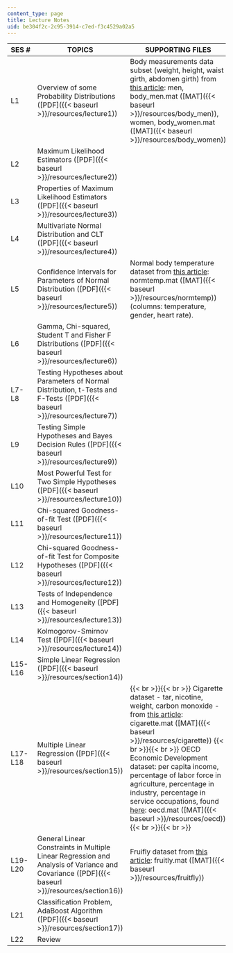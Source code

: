 ```yaml
---
content_type: page
title: Lecture Notes
uid: be304f2c-2c95-3914-c7ed-f3c4529a02a5
---
```


| SES # | TOPICS | SUPPORTING FILES |
| --- | --- | --- |
| L1 | Overview of some Probability Distributions ([PDF]({{< baseurl >}}/resources/lecture1)) | Body measurements data subset (weight, height, waist girth, abdomen girth) from [this article](http://www.amstat.org/publications/jse/v11n2/datasets.heinz.html): men, body\_men.mat ([MAT]({{< baseurl >}}/resources/body_men)), women, body\_women.mat ([MAT]({{< baseurl >}}/resources/body_women)) |
| L2 | Maximum Likelihood Estimators ([PDF]({{< baseurl >}}/resources/lecture2)) | &nbsp; |
| L3 | Properties of Maximum Likelihood Estimators ([PDF]({{< baseurl >}}/resources/lecture3)) | &nbsp; |
| L4 | Multivariate Normal Distribution and CLT ([PDF]({{< baseurl >}}/resources/lecture4)) | &nbsp; |
| L5 | Confidence Intervals for Parameters of Normal Distribution ([PDF]({{< baseurl >}}/resources/lecture5)) | Normal body temperature dataset from [this article](http://www.amstat.org/publications/jse/v4n2/datasets.shoemaker.html): normtemp.mat ([MAT]({{< baseurl >}}/resources/normtemp)) (columns: temperature, gender, heart rate). |
| L6 | Gamma, Chi-squared, Student T and Fisher F Distributions ([PDF]({{< baseurl >}}/resources/lecture6)) | &nbsp; |
| L7-L8 | Testing Hypotheses about Parameters of Normal Distribution, t-Tests and F-Tests ([PDF]({{< baseurl >}}/resources/lecture7)) | &nbsp; |
| L9 | Testing Simple Hypotheses and Bayes Decision Rules ([PDF]({{< baseurl >}}/resources/lecture9)) | &nbsp; |
| L10 | Most Powerful Test for Two Simple Hypotheses ([PDF]({{< baseurl >}}/resources/lecture10)) | &nbsp; |
| L11 | Chi-squared Goodness-of-fit Test ([PDF]({{< baseurl >}}/resources/lecture11)) | &nbsp; |
| L12 | Chi-squared Goodness-of-fit Test for Composite Hypotheses ([PDF]({{< baseurl >}}/resources/lecture12)) | &nbsp; |
| L13 | Tests of Independence and Homogeneity ([PDF]({{< baseurl >}}/resources/lecture13)) | &nbsp; |
| L14 | Kolmogorov-Smirnov Test ([PDF]({{< baseurl >}}/resources/lecture14)) | &nbsp; |
| L15-L16 | Simple Linear Regression ([PDF]({{< baseurl >}}/resources/section14)) | &nbsp; |
| L17-L18 | Multiple Linear Regression ([PDF]({{< baseurl >}}/resources/section15)) |  {{< br >}}{{< br >}} Cigarette dataset - tar, nicotine, weight, carbon monoxide - from [this article](http://www.amstat.org/publications/jse/v2n1/datasets.mcintyre.html): cigarette.mat ([MAT]({{< baseurl >}}/resources/cigarette)) {{< br >}}{{< br >}} OECD Economic Development dataset: per capita income, percentage of labor force in agriculture, percentage in industry, percentage in service occupations, found [here](http://www.oecd.org/education/publicationsdocuments/datasets/): oecd.mat ([MAT]({{< baseurl >}}/resources/oecd)) {{< br >}}{{< br >}}  |
| L19-L20 | General Linear Constraints in Multiple Linear Regression and Analysis of Variance and Covariance ([PDF]({{< baseurl >}}/resources/section16)) | Fruifly dataset from [this article](http://www.amstat.org/publications/jse/v2n1/datasets.hanley.html): fruitly.mat ([MAT]({{< baseurl >}}/resources/fruitfly)) |
| L21 | Classification Problem, AdaBoost Algorithm ([PDF]({{< baseurl >}}/resources/section17)) | &nbsp; |
| L22 | Review |